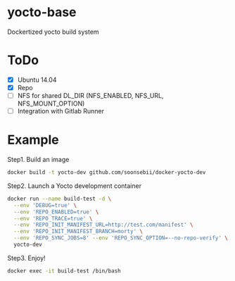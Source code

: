 # yocto-base

Dockertized yocto build system

# ToDo
- [x] Ubuntu 14.04
- [x] Repo
- [ ] NFS for shared DL_DIR (NFS_ENABLED, NFS_URL, NFS_MOUNT_OPTION)
- [ ] Integration with Gitlab Runner

# Example

Step1. Build an image
```bash
docker build -t yocto-dev github.com/soonsebii/docker-yocto-dev
```

Step2. Launch a Yocto development container
```bash
docker run --name build-test -d \
  --env 'DEBUG=true' \
  --env 'REPO_ENABLED=true' \
  --env 'REPO_TRACE=true' \
  --env 'REPO_INIT_MANIFEST_URL=http://test.com/manifest' \
  --env 'REPO_INIT_MANIFEST_BRANCH=morty' \
  --env 'REPO_SYNC_JOBS=8' --env 'REPO_SYNC_OPTION=--no-repo-verify' \
  yocto-dev
```

Step3. Enjoy!
```bash
docker exec -it build-test /bin/bash
```

